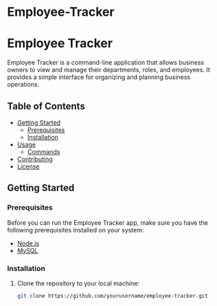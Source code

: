 # Employee-Tracker

# Employee Tracker

Employee Tracker is a command-line application that allows business owners to view and manage their departments, roles, and employees. It provides a simple interface for organizing and planning business operations.

## Table of Contents

- [Getting Started](#getting-started)
  - [Prerequisites](#prerequisites)
  - [Installation](#installation)
- [Usage](#usage)
  - [Commands](#commands)
- [Contributing](#contributing)
- [License](#license)

## Getting Started

### Prerequisites

Before you can run the Employee Tracker app, make sure you have the following prerequisites installed on your system:

- [Node.js](https://nodejs.org/)
- [MySQL](https://www.mysql.com/)

### Installation

1. Clone the repository to your local machine:

   ```bash
   git clone https://github.com/yourusername/employee-tracker.git


